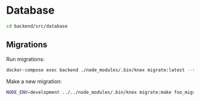 # Database

```bash
cd backend/src/database
```

## Migrations

Run migrations:

```bash
docker-compose exec backend ./node_modules/.bin/knex migrate:latest --cwd database
```

Make a new migration:

```bash
NODE_ENV=development ../../node_modules/.bin/knex migrate:make foo_migration_name
```
